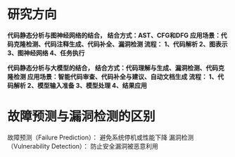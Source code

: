 # 研究方向
**代码静态分析与图神经网络的结合，
结合方式：AST、CFG和DFG
应用场景：代码克隆检测、代码注释生成、代码补全、漏洞检测
流程：
1、代码解析
2、图表示
3、图神经网络
4、任务执行**

**代码静态分析与大模型的结合，
结合方式：代码理解与生成、漏洞检测、代码克隆检测
应用场景：智能代码审查、代码补全与建议、自动文档生成
流程：
1、代码解析
2、模型输入准备
3、模型处理
4、结果应用**

# 故障预测与漏洞检测的区别
故障预测（Failure Prediction）：
避免系统停机或性能下降
漏洞检测（Vulnerability Detection）：
防止安全漏洞被恶意利用


